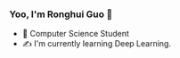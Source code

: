 ### Yoo, I'm Ronghui Guo 👋

- 🍻 Computer Science Student
- ✍️ I'm currently learning Deep Learning.
<!-- - 🥤 Genshin Impact (Asia) UID 852560957 - AR 58 (/≧▽≦)/ -->

<!-- - [![github](https://img.shields.io/badge/github-snowdreams1006-brightgreen.svg)](https://github.com/snowdreams1006) -->
<!-- - https://img.shields.io/badge/Amazon%20Prime-00A8E1?style=for-the-badge&logo=netflix&logoColor=white -->
<!-- - [![](https://img.shields.io/badge/Amazon%20Prime-00A8E1?style=for-the-badge&logo=netflix&logoColor=white)](https://github.com/RonghuiGuo) -->



